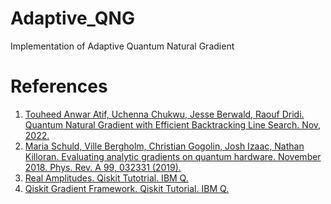 # Adaptive_QNG
Implementation of Adaptive Quantum Natural Gradient

# References

1. [Touheed Anwar Atif, Uchenna Chukwu, Jesse Berwald, Raouf Dridi. Quantum Natural Gradient with Efficient Backtracking Line Search. Nov, 2022.](https://doi.org/10.48550/arXiv.2211.00615)
2. [Maria Schuld, Ville Bergholm, Christian Gogolin, Josh Izaac, Nathan Killoran. Evaluating analytic gradients on quantum hardware. November 2018. Phys. Rev. A 99, 032331 (2019).](https://journals.aps.org/pra/abstract/10.1103/PhysRevA.99.032331)
3. [Real Amplitudes. Qiskit Tutotrial. IBM Q. ](https://qiskit.org/documentation/stubs/qiskit.circuit.library.RealAmplitudes.html)
4. [Qiskit Gradient Framework. Qiskit Tutorial. IBM Q.](https://qiskit.org/documentation/tutorials/operators/02_gradients_framework.html)